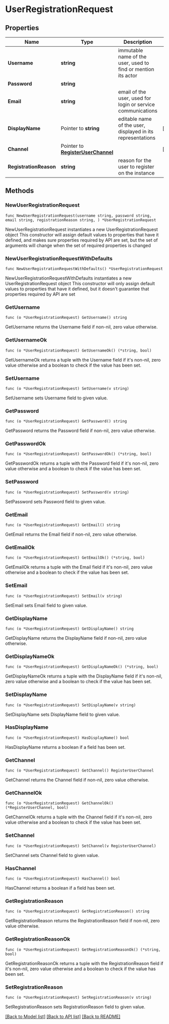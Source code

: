 # UserRegistrationRequest

## Properties

Name | Type | Description | Notes
------------ | ------------- | ------------- | -------------
**Username** | **string** | immutable name of the user, used to find or mention its actor | 
**Password** | **string** |  | 
**Email** | **string** | email of the user, used for login or service communications | 
**DisplayName** | Pointer to **string** | editable name of the user, displayed in its representations | [optional] 
**Channel** | Pointer to [**RegisterUserChannel**](RegisterUserChannel.md) |  | [optional] 
**RegistrationReason** | **string** | reason for the user to register on the instance | 

## Methods

### NewUserRegistrationRequest

`func NewUserRegistrationRequest(username string, password string, email string, registrationReason string, ) *UserRegistrationRequest`

NewUserRegistrationRequest instantiates a new UserRegistrationRequest object
This constructor will assign default values to properties that have it defined,
and makes sure properties required by API are set, but the set of arguments
will change when the set of required properties is changed

### NewUserRegistrationRequestWithDefaults

`func NewUserRegistrationRequestWithDefaults() *UserRegistrationRequest`

NewUserRegistrationRequestWithDefaults instantiates a new UserRegistrationRequest object
This constructor will only assign default values to properties that have it defined,
but it doesn't guarantee that properties required by API are set

### GetUsername

`func (o *UserRegistrationRequest) GetUsername() string`

GetUsername returns the Username field if non-nil, zero value otherwise.

### GetUsernameOk

`func (o *UserRegistrationRequest) GetUsernameOk() (*string, bool)`

GetUsernameOk returns a tuple with the Username field if it's non-nil, zero value otherwise
and a boolean to check if the value has been set.

### SetUsername

`func (o *UserRegistrationRequest) SetUsername(v string)`

SetUsername sets Username field to given value.


### GetPassword

`func (o *UserRegistrationRequest) GetPassword() string`

GetPassword returns the Password field if non-nil, zero value otherwise.

### GetPasswordOk

`func (o *UserRegistrationRequest) GetPasswordOk() (*string, bool)`

GetPasswordOk returns a tuple with the Password field if it's non-nil, zero value otherwise
and a boolean to check if the value has been set.

### SetPassword

`func (o *UserRegistrationRequest) SetPassword(v string)`

SetPassword sets Password field to given value.


### GetEmail

`func (o *UserRegistrationRequest) GetEmail() string`

GetEmail returns the Email field if non-nil, zero value otherwise.

### GetEmailOk

`func (o *UserRegistrationRequest) GetEmailOk() (*string, bool)`

GetEmailOk returns a tuple with the Email field if it's non-nil, zero value otherwise
and a boolean to check if the value has been set.

### SetEmail

`func (o *UserRegistrationRequest) SetEmail(v string)`

SetEmail sets Email field to given value.


### GetDisplayName

`func (o *UserRegistrationRequest) GetDisplayName() string`

GetDisplayName returns the DisplayName field if non-nil, zero value otherwise.

### GetDisplayNameOk

`func (o *UserRegistrationRequest) GetDisplayNameOk() (*string, bool)`

GetDisplayNameOk returns a tuple with the DisplayName field if it's non-nil, zero value otherwise
and a boolean to check if the value has been set.

### SetDisplayName

`func (o *UserRegistrationRequest) SetDisplayName(v string)`

SetDisplayName sets DisplayName field to given value.

### HasDisplayName

`func (o *UserRegistrationRequest) HasDisplayName() bool`

HasDisplayName returns a boolean if a field has been set.

### GetChannel

`func (o *UserRegistrationRequest) GetChannel() RegisterUserChannel`

GetChannel returns the Channel field if non-nil, zero value otherwise.

### GetChannelOk

`func (o *UserRegistrationRequest) GetChannelOk() (*RegisterUserChannel, bool)`

GetChannelOk returns a tuple with the Channel field if it's non-nil, zero value otherwise
and a boolean to check if the value has been set.

### SetChannel

`func (o *UserRegistrationRequest) SetChannel(v RegisterUserChannel)`

SetChannel sets Channel field to given value.

### HasChannel

`func (o *UserRegistrationRequest) HasChannel() bool`

HasChannel returns a boolean if a field has been set.

### GetRegistrationReason

`func (o *UserRegistrationRequest) GetRegistrationReason() string`

GetRegistrationReason returns the RegistrationReason field if non-nil, zero value otherwise.

### GetRegistrationReasonOk

`func (o *UserRegistrationRequest) GetRegistrationReasonOk() (*string, bool)`

GetRegistrationReasonOk returns a tuple with the RegistrationReason field if it's non-nil, zero value otherwise
and a boolean to check if the value has been set.

### SetRegistrationReason

`func (o *UserRegistrationRequest) SetRegistrationReason(v string)`

SetRegistrationReason sets RegistrationReason field to given value.



[[Back to Model list]](../README.md#documentation-for-models) [[Back to API list]](../README.md#documentation-for-api-endpoints) [[Back to README]](../README.md)


